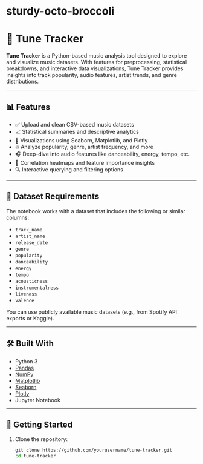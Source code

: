 # sturdy-octo-broccoli

# 🎵 Tune Tracker

**Tune Tracker** is a Python-based music analysis tool designed to explore and visualize music datasets. With features for preprocessing, statistical breakdowns, and interactive data visualizations, Tune Tracker provides insights into track popularity, audio features, artist trends, and genre distributions.

---

## 📊 Features

- ✅ Upload and clean CSV-based music datasets
- 📈 Statistical summaries and descriptive analytics
- 🎨 Visualizations using Seaborn, Matplotlib, and Plotly
- 🔥 Analyze popularity, genre, artist frequency, and more
- 🎧 Deep-dive into audio features like danceability, energy, tempo, etc.
- 🧠 Correlation heatmaps and feature importance insights
- 🔍 Interactive querying and filtering options

---

## 📁 Dataset Requirements

The notebook works with a dataset that includes the following or similar columns:

- `track_name`
- `artist_name`
- `release_date`
- `genre`
- `popularity`
- `danceability`
- `energy`
- `tempo`
- `acousticness`
- `instrumentalness`
- `liveness`
- `valence`

You can use publicly available music datasets (e.g., from Spotify API exports or Kaggle).

---

## 🛠️ Built With

- Python 3
- [Pandas](https://pandas.pydata.org/)
- [NumPy](https://numpy.org/)
- [Matplotlib](https://matplotlib.org/)
- [Seaborn](https://seaborn.pydata.org/)
- [Plotly](https://plotly.com/)
- Jupyter Notebook

---

## 🚀 Getting Started

1. Clone the repository:
   ```bash
   git clone https://github.com/yourusername/tune-tracker.git
   cd tune-tracker
